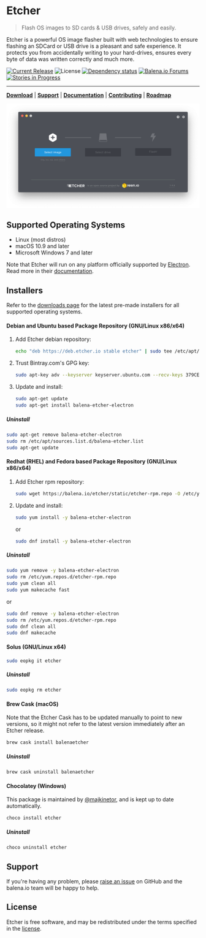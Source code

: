 # Etcher

> Flash OS images to SD cards & USB drives, safely and easily.

Etcher is a powerful OS image flasher built with web technologies to ensure
flashing an SDCard or USB drive is a pleasant and safe experience. It protects
you from accidentally writing to your hard-drives, ensures every byte of data
was written correctly and much more.

[![Current Release](https://img.shields.io/github/release/balena-io/etcher.svg?style=flat-square)](https://balena.io/etcher)
![License](https://img.shields.io/github/license/balena-io/etcher.svg?style=flat-square)
[![Dependency status](https://img.shields.io/david/balena-io/etcher.svg?style=flat-square)](https://david-dm.org/balena-io/etcher)
[![Balena.io Forums](https://img.shields.io/discourse/https/forums.balena.io/topics.svg?style=flat-square&label=balena.io%20forums)](https://forums.balena.io/c/etcher)
[![Stories in Progress](https://img.shields.io/waffle/label/balena-io/etcher/in%20progress.svg?style=flat-square)](https://waffle.io/balena-io/etcher)

***

[**Download**][etcher] | [**Support**][SUPPORT] | [**Documentation**][USER-DOCUMENTATION] | [**Contributing**][CONTRIBUTING] | [**Roadmap**][milestones]

![Etcher](https://raw.githubusercontent.com/balena-io/etcher/master/screenshot.png)

## Supported Operating Systems

- Linux (most distros)
- macOS 10.9 and later
- Microsoft Windows 7 and later

Note that Etcher will run on any platform officially supported by
[Electron][electron]. Read more in their
[documentation][electron-supported-platforms].

## Installers

Refer to the [downloads page][etcher] for the latest pre-made
installers for all supported operating systems.

#### Debian and Ubuntu based Package Repository (GNU/Linux x86/x64)

1. Add Etcher debian repository:

    ```sh
    echo "deb https://deb.etcher.io stable etcher" | sudo tee /etc/apt/sources.list.d/balena-etcher.list
    ```

2. Trust Bintray.com's GPG key:

    ```sh
    sudo apt-key adv --keyserver keyserver.ubuntu.com --recv-keys 379CE192D401AB61
    ```

3. Update and install:

    ```sh
    sudo apt-get update
    sudo apt-get install balena-etcher-electron
    ```

##### Uninstall

```sh
sudo apt-get remove balena-etcher-electron
sudo rm /etc/apt/sources.list.d/balena-etcher.list
sudo apt-get update
```
#### Redhat (RHEL) and Fedora based Package Repository (GNU/Linux x86/x64)

1. Add Etcher rpm repository:

    ```sh
    sudo wget https://balena.io/etcher/static/etcher-rpm.repo -O /etc/yum.repos.d/etcher-rpm.repo
    ```

2. Update and install:

    ```sh
    sudo yum install -y balena-etcher-electron
    ```
    or
    ```sh
    sudo dnf install -y balena-etcher-electron
    ```

##### Uninstall

```sh
sudo yum remove -y balena-etcher-electron
sudo rm /etc/yum.repos.d/etcher-rpm.repo
sudo yum clean all
sudo yum makecache fast
```
or
```sh
sudo dnf remove -y balena-etcher-electron
sudo rm /etc/yum.repos.d/etcher-rpm.repo
sudo dnf clean all
sudo dnf makecache
```

#### Solus (GNU/Linux x64)

```sh
sudo eopkg it etcher
```

##### Uninstall

```sh
sudo eopkg rm etcher
```

#### Brew Cask (macOS)

Note that the Etcher Cask has to be updated manually to point to new versions,
so it might not refer to the latest version immediately after an Etcher
release.

```sh
brew cask install balenaetcher
```

##### Uninstall

```sh
brew cask uninstall balenaetcher
```

#### Chocolatey (Windows)

This package is maintained by [@majkinetor](https://github.com/majkinetor), and
is kept up to date automatically.

```sh
choco install etcher
```

##### Uninstall

```sh
choco uninstall etcher
```

## Support

If you're having any problem, please [raise an issue][newissue] on GitHub and
the balena.io team will be happy to help.

## License

Etcher is free software, and may be redistributed under the terms specified in
the [license].

[etcher]: https://balena.io/etcher
[electron]: http://electron.atom.io
[electron-supported-platforms]: http://electron.atom.io/docs/tutorial/supported-platforms/
[SUPPORT]: https://github.com/balena-io/etcher/blob/master/SUPPORT.md
[CONTRIBUTING]: https://github.com/balena-io/etcher/blob/master/docs/CONTRIBUTING.md
[USER-DOCUMENTATION]: https://github.com/balena-io/etcher/blob/master/docs/USER-DOCUMENTATION.md
[milestones]: https://github.com/balena-io/etcher/milestones
[newissue]: https://github.com/balena-io/etcher/issues/new
[license]: https://github.com/balena-io/etcher/blob/master/LICENSE
